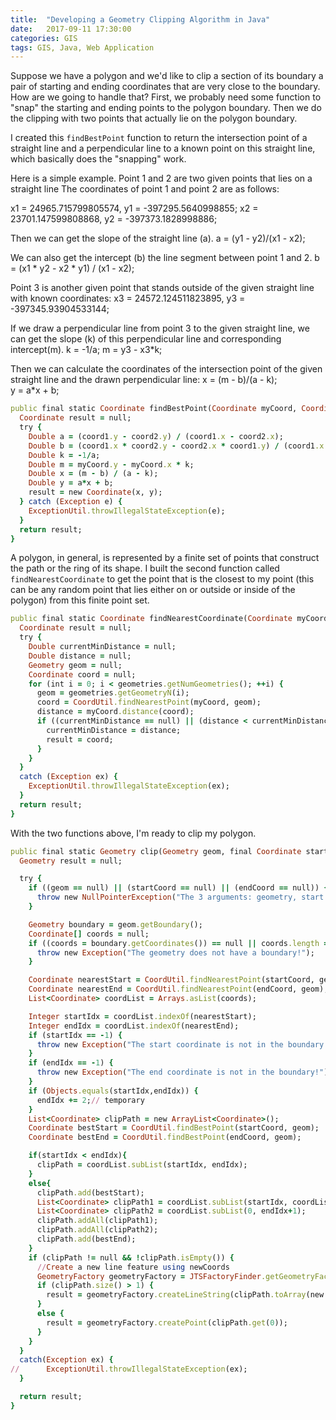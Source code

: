 ```yaml
---
title:  "Developing a Geometry Clipping Algorithm in Java"
date:   2017-09-11 17:30:00
categories: GIS
tags: GIS, Java, Web Application
---
```


Suppose we have a polygon and we'd like to clip a section of its boundary a pair of starting and ending coordinates that are very close to the boundary. How are we going to handle that? First, we probably need some function to "snap" the starting and ending points to the polygon boundary. Then we do the clipping with two points that actually lie on the polygon boundary.

I created this `findBestPoint` function to return the intersection point of a straight line and a perpendicular
line to a known point on this straight line, which basically does the "snapping" work.    

Here is a simple example.
Point 1 and 2 are two given points that lies on a straight line The coordinates of point 1 and point 2 are as follows:

x1 = 24965.715799805574, y1 = -397295.5640998855;
x2 = 23701.147599808868, y2 = -397373.1828998886;

Then we can get the slope of the straight line (a).
a = (y1 - y2)/(x1 - x2);


We can also get the intercept (b) the line segment between point 1 and 2.
b =  (x1 * y2 - x2 * y1) / (x1 - x2);

Point 3 is another given point that stands outside of the given straight line with known coordinates:
x3 = 24572.124511823895, y3 = -397345.93904533144;

If we draw a perpendicular line from point 3 to the given straight line, we can get the slope (k) of this perpendicular line and corresponding intercept(m).
k = -1/a;
m = y3 - x3*k;

Then we can calculate the coordinates of the intersection point of the given straight line and the drawn perpendicular line:
x = (m - b)/(a - k);  
y = a*x + b;

```ruby
public final static Coordinate findBestPoint(Coordinate myCoord, Coordinate coord1, Coordinate coord2){
  Coordinate result = null;
  try {
    Double a = (coord1.y - coord2.y) / (coord1.x - coord2.x);
    Double b = (coord1.x * coord2.y - coord2.x * coord1.y) / (coord1.x - coord2.x);
    Double k = -1/a;
    Double m = myCoord.y - myCoord.x * k;
    Double x = (m - b) / (a - k);
    Double y = a*x + b;
    result = new Coordinate(x, y);
  } catch (Exception e) {
    ExceptionUtil.throwIllegalStateException(e);
  }
  return result;
}
```

A polygon, in general, is represented by a finite set of points that construct the path or the ring of its shape. I built the second function called `findNearestCoordinate` to get the point that is the closest to my point (this can be any random point that lies either on or outside or inside of the polygon) from this finite point set.
```ruby
public final static Coordinate findNearestCoordinate(Coordinate myCoord, GeometryCollection geometries) {
  Coordinate result = null;
  try {
    Double currentMinDistance = null;
    Double distance = null;
    Geometry geom = null;
    Coordinate coord = null;
    for (int i = 0; i < geometries.getNumGeometries(); ++i) {
      geom = geometries.getGeometryN(i);
      coord = CoordUtil.findNearestPoint(myCoord, geom);
      distance = myCoord.distance(coord);
      if ((currentMinDistance == null) || (distance < currentMinDistance)) {
        currentMinDistance = distance;
        result = coord;
      }
    }
  }
  catch (Exception ex) {
    ExceptionUtil.throwIllegalStateException(ex);
  }
  return result;
}
```

With the two functions above, I'm ready to clip my polygon.
```ruby
public final static Geometry clip(Geometry geom, final Coordinate startCoord, final Coordinate endCoord) {
  Geometry result = null;

  try {
    if ((geom == null) || (startCoord == null) || (endCoord == null)) {
      throw new NullPointerException("The 3 arguments: geometry, start coordinate, end coordinate cannot be unassigned!");
    }

    Geometry boundary = geom.getBoundary();
    Coordinate[] coords = null;
    if ((coords = boundary.getCoordinates()) == null || coords.length == 0) {
      throw new Exception("The geometry does not have a boundary!");
    }

    Coordinate nearestStart = CoordUtil.findNearestPoint(startCoord, geom);
    Coordinate nearestEnd = CoordUtil.findNearestPoint(endCoord, geom);
    List<Coordinate> coordList = Arrays.asList(coords);

    Integer startIdx = coordList.indexOf(nearestStart);
    Integer endIdx = coordList.indexOf(nearestEnd);
    if (startIdx == -1) {
      throw new Exception("The start coordinate is not in the boundary!");
    }
    if (endIdx == -1) {
      throw new Exception("The end coordinate is not in the boundary!");
    }
    if (Objects.equals(startIdx,endIdx)) {
      endIdx += 2;// temporary
    }
    List<Coordinate> clipPath = new ArrayList<Coordinate>();
    Coordinate bestStart = CoordUtil.findBestPoint(startCoord, geom);
    Coordinate bestEnd = CoordUtil.findBestPoint(endCoord, geom);

    if(startIdx < endIdx){
      clipPath = coordList.subList(startIdx, endIdx);
    }
    else{
      clipPath.add(bestStart);
      List<Coordinate> clipPath1 = coordList.subList(startIdx, coordList.size()-1);
      List<Coordinate> clipPath2 = coordList.subList(0, endIdx+1);
      clipPath.addAll(clipPath1);
      clipPath.addAll(clipPath2);
      clipPath.add(bestEnd);
    }
    if (clipPath != null && !clipPath.isEmpty()) {
      //Create a new line feature using newCoords
      GeometryFactory geometryFactory = JTSFactoryFinder.getGeometryFactory();
      if (clipPath.size() > 1) {
        result = geometryFactory.createLineString(clipPath.toArray(new Coordinate[0]));
      }
      else {
        result = geometryFactory.createPoint(clipPath.get(0));
      }
    }
  }
  catch(Exception ex) {
//      ExceptionUtil.throwIllegalStateException(ex);
  }

  return result;
}
```
